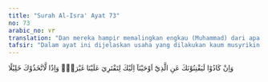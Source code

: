 ```yaml
---
title: "Surah Al-Isra' Ayat 73"
no: 73
arabic_no: ٧٣
translation: "Dan mereka hampir memalingkan engkau (Muhammad) dari apa yang telah Kami wahyukan kepadamu, agar engkau mengada-ada yang lain terhadap Kami; dan jika demikian tentu mereka menjadikan engkau sahabat yang setia."
tafsir: "Dalam ayat ini dijelaskan usaha yang dilakukan kaum musyrikin Quraisy untuk menipu Nabi Muhammad saw, sehingga beliau hampir saja teperdaya, berpaling dari wahyu yang telah diterimanya dari Allah swt, dan memenuhi permintaan mereka agar mengakui tuhan-tuhan mereka. Karena perlindungan Allah, Nabi tetap bisa teguh pendiriannya dalam menyebarkan dakwah, walaupun tekanan dari orang-orang Quraisy semakin hebat.\n\nAllah mengingatkan Rasul-Nya, kalau ia mengikuti apa yang mereka kehendaki, mereka tentu akan mengambilnya sebagai sahabat atau mengangkatnya menjadi pemimpin. Mereka juga akan menyatakan di hadapan manusia bahwa Nabi saw telah menyetujui dan mengakui agama mereka. Dengan demikian, Nabi saw akan terjauh dari petunjuk dan bimbingan Allah swt."
---
```

وَاِنْ كَادُوْا لَيَفْتِنُوْنَكَ عَنِ الَّذِيْٓ اَوْحَيْنَآ اِلَيْكَ لِتَفْتَرِيَ عَلَيْنَا غَيْرَهٗۖ وَاِذًا لَّاتَّخَذُوْكَ خَلِيْلًا